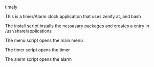 timely

This is a timer/Alarm clock application that uses zenity at, and bash

The install script installs the nessasary packages and creates a entry in /usr/share/applications

The menu script opens the main menu

The timer script opens the timer

The alarm script opens the alarm


